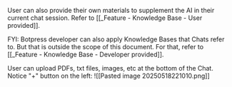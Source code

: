 User can also provide their own materials to supplement the AI in their current chat session. Refer to [[_Feature - Knowledge Base - User provided]].

FYI: Botpress developer can also apply Knowledge Bases that Chats refer to.  But that is outside the scope of this document. For that, refer to [[_Feature - Knowledge Base - Developer provided]].

User can upload PDFs, txt files, images, etc at the bottom of the Chat. Notice "+" button on the left:
![[Pasted image 20250518221010.png]]
